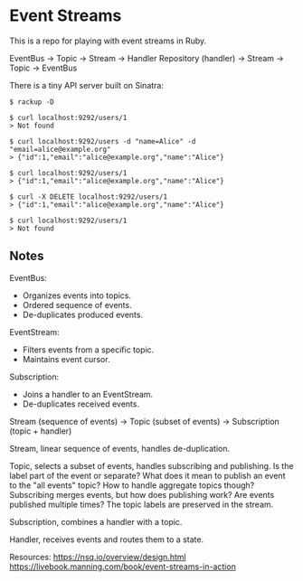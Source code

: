 # Event Streams

This is a repo for playing with event streams in Ruby.

EventBus -> Topic -> Stream -> Handler
Repository (handler) -> Stream -> Topic -> EventBus

There is a tiny API server built on Sinatra:
```
$ rackup -D

$ curl localhost:9292/users/1
> Not found

$ curl localhost:9292/users -d "name=Alice" -d "email=alice@example.org"
> {"id":1,"email":"alice@example.org","name":"Alice"}

$ curl localhost:9292/users/1
> {"id":1,"email":"alice@example.org","name":"Alice"}

$ curl -X DELETE localhost:9292/users/1
> {"id":1,"email":"alice@example.org","name":"Alice"}

$ curl localhost:9292/users/1
> Not found
```

## Notes

EventBus:
  - Organizes events into topics.
  - Ordered sequence of events.
  - De-duplicates produced events.

EventStream:
  - Filters events from a specific topic.
  - Maintains event cursor.

Subscription:
  - Joins a handler to an EventStream.
  - De-duplicates received events.

Stream (sequence of events) -> Topic (subset of events) -> Subscription (topic + handler)

Stream, linear sequence of events, handles de-duplication.

Topic, selects a subset of events, handles subscribing and publishing.
Is the label part of the event or separate?
What does it mean to publish an event to the "all events" topic?
How to handle aggregate topics though? Subscribing merges events, but how does publishing work?
Are events published multiple times? The topic labels are preserved in the stream.

Subscription, combines a handler with a topic.

Handler, receives events and routes them to a state.

Resources:
https://nsq.io/overview/design.html
https://livebook.manning.com/book/event-streams-in-action
